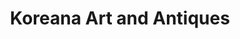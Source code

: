 ---
title: "Koreana Art and Antiques"
url: /new-york/koreana-art-and-antiques-east-84th-street/
shop: art
---